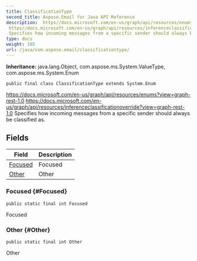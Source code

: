 ```yaml
---
title: ClassificationType
second_title: Aspose.Email for Java API Reference
description:  https//docs.microsoft.com/en-us/graph/api/resources/enumsviewgraph-rest-1.0
 https//docs.microsoft.com/en-us/graph/api/resources/inferenceclassificationoverrideviewgraph-rest-1.0
 Specifies how incoming messages from a specific sender should always be classified as.
type: docs
weight: 105
url: /java/com.aspose.email/classificationtype/
---
```

**Inheritance:**
java.lang.Object, com.aspose.ms.System.ValueType, com.aspose.ms.System.Enum
```
public final class ClassificationType extends System.Enum
```

https://docs.microsoft.com/en-us/graph/api/resources/enums?view=graph-rest-1.0 https://docs.microsoft.com/en-us/graph/api/resources/inferenceclassificationoverride?view=graph-rest-1.0 Specifies how incoming messages from a specific sender should always be classified as.
## Fields

| Field | Description |
| --- | --- |
| [Focused](#Focused) | Focused |
| [Other](#Other) | Other |
### Focused {#Focused}
```
public static final int Focused
```


Focused

### Other {#Other}
```
public static final int Other
```


Other

